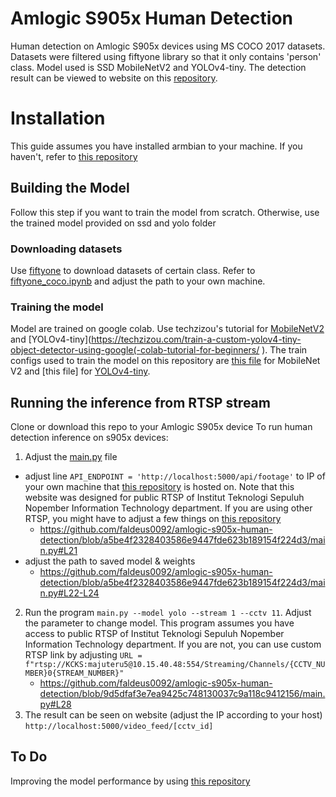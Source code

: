 # Amlogic S905x Human Detection

Human detection on Amlogic S905x devices using MS COCO 2017 datasets. Datasets were filtered using fiftyone library so that it only contains 'person' class. Model used is SSD MobileNetV2 and YOLOv4-tiny. The detection result can be viewed to website on this [repository](https://github.com/faldeus0092/tugas-akhir-cctv).

  

# Installation
This guide assumes you have installed armbian to your machine. If you haven't, refer to [this repository](https://github.com/ophub/amlogic-s9xxx-armbian)

## Building the Model

Follow this step if you want to train the model from scratch. Otherwise, use the trained model provided on ssd and yolo folder

### Downloading datasets

  Use [fiftyone](https://docs.voxel51.com/user_guide/export_datasets.html#basic-recipe) to download datasets of certain class. Refer to [fiftyone_coco.ipynb](https://github.com/faldeus0092/amlogic-s905x-human-detection/blob/main/fiftyone_coco.ipynb) and adjust the path to your own machine.

### Training the model
Model are trained on google colab. Use techzizou's tutorial for [MobileNetV2](https://techzizou.com/training-an-ssd-model-for-a-custom-object-using-tensorflow-2-x/) and [YOLOv4-tiny](https://techzizou.com/train-a-custom-yolov4-tiny-object-detector-using-google(-colab-tutorial-for-beginners/ ). The train configs used to train the model on this repository are [this file](https://github.com/faldeus0092/amlogic-s905x-human-detection/blob/main/ssd/ssd_mobilenet_v2_fpnlite_320x320_coco17_tpu-8.config) for MobileNet V2 and [this file] for [YOLOv4-tiny](https://github.com/faldeus0092/amlogic-s905x-human-detection/blob/main/yolo/yolov4-tiny-custom-.cfg).

## Running the inference from RTSP stream
Clone or download this repo to your Amlogic S905x device
To run human detection inference on s905x devices:
1. Adjust the [main.py](https://github.com/faldeus0092/amlogic-s905x-human-detection/blob/main/main.py) file
- adjust line ```API_ENDPOINT = 'http://localhost:5000/api/footage'``` to IP of your own machine that [this repository](https://github.com/faldeus0092/tugas-akhir-cctv) is hosted on. Note that this website  was designed for public RTSP of Institut Teknologi Sepuluh Nopember Information Technology department. If you are using other RTSP, you might have to adjust a few things on [this repository](https://github.com/faldeus0092/tugas-akhir-cctv)
	- https://github.com/faldeus0092/amlogic-s905x-human-detection/blob/a5be4f2328403586e9447fde623b189154f224d3/main.py#L21
- adjust the path to saved model & weights
	- https://github.com/faldeus0092/amlogic-s905x-human-detection/blob/a5be4f2328403586e9447fde623b189154f224d3/main.py#L22-L24
2. Run the program ```main.py --model yolo --stream 1 --cctv 11```. Adjust the parameter to change model. This program assumes you have access to public RTSP of Institut Teknologi Sepuluh Nopember Information Technology department. If you are not, you can use custom RTSP link by adjusting ```URL = f"rtsp://KCKS:majuteru5@10.15.40.48:554/Streaming/Channels/{CCTV_NUMBER}0{STREAM_NUMBER}"```
	- https://github.com/faldeus0092/amlogic-s905x-human-detection/blob/9d5dfaf3e7ea9425c748130037c9a118c9412156/main.py#L28
3. The result can be seen on website (adjust the IP according to your host) ```http://localhost:5000/video_feed/[cctv_id]```


## To Do

Improving the model performance by using [this repository](https://github.com/ARM-software/armnn)
